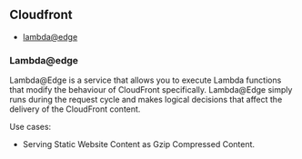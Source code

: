 ## Cloudfront

- [lambda@edge](#lambda-edge)

### Lambda@edge

Lambda@Edge is a service that allows you to execute Lambda functions that modify the behaviour of CloudFront specifically. Lambda@Edge simply runs during the request cycle and makes logical decisions that affect the delivery of the CloudFront content.

Use cases:

- Serving Static Website Content as Gzip Compressed Content.
